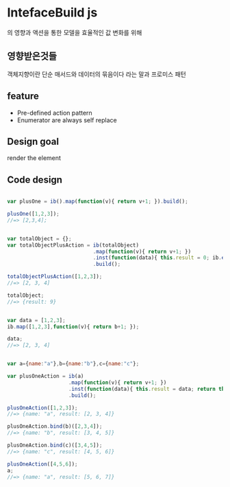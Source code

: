 # IntefaceBuild js
의 영향과 액션을 통한 모델을 효율적인 값 변화를 위해 


## 영향받은것들
객체지향이란 단순 매서드와 데이터의 묶음이다 라는 말과 프로미스 패턴

## feature
- Pre-defined action pattern
- Enumerator are always self replace 

## Design goal
render the element


## Code design

```javascript

var plusOne = ib().map(function(v){ return v+1; }).build();

plusOne([1,2,3]);
//=> [2,3,4];

```

```javascript

var totalObject = {};
var totalObjectPlusAction = ib(totalObject)
                            .map(function(v){ return v+1; })
                            .inst(function(data){ this.result = 0; ib.each(data,function(v){ this.result += v; return data;  }.bind(this)) })
                            .build();

totalObjectPlusAction([1,2,3]);
//=> [2, 3, 4]

totalObject;
//=> {result: 9}

```

```javascript

var data = [1,2,3];
ib.map([1,2,3],function(v){ return b+1; });

data;
//=> [2, 3, 4]

```

```javascript

var a={name:"a"},b={name:"b"},c={name:"c"};

var plusOneAction = ib(a)
                    .map(function(v){ return v+1; })
                    .inst(function(data){ this.result = data; return this; })
                    .build();

plusOneAction([1,2,3]);
//=> {name: "a", result: [2, 3, 4]}

plusOneAction.bind(b)([2,3,4]);
//=> {name: "b", result: [3, 4, 5]}

plusOneAction.bind(c)([3,4,5]);
//=> {name: "c", result: [4, 5, 6]}

plusOneAction([4,5,6]);
a;
//=> {name: "a", result: [5, 6, 7]}

```